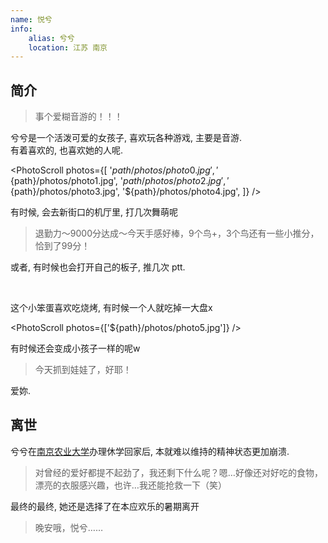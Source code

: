 ```yaml
---
name: 悦兮
info:
    alias: 兮兮
    location: 江苏 南京
---
```


## 简介

> 事个爱糊音游的！！！

兮兮是一个活泼可爱的女孩子, 喜欢玩各种游戏, 主要是音游.  
有着喜欢的, 也喜欢她的人呢.  

<PhotoScroll photos={[
'${path}/photos/photo0.jpg',
'${path}/photos/photo1.jpg',
'${path}/photos/photo2.jpg',
'${path}/photos/photo3.jpg',
'${path}/photos/photo4.jpg',
]} />

有时候, 会去新街口的机厅里, 打几次舞萌呢  

> 退勤力～9000分达成～今天手感好棒，9个鸟+，3个鸟还有一些小推分，恰到了99分！

或者, 有时候也会打开自己的板子, 推几次 ptt.  

<br />

这个小笨蛋喜欢吃烧烤, 有时候一个人就吃掉一大盘x  

<PhotoScroll photos={['${path}/photos/photo5.jpg']} />

有时候还会变成小孩子一样的呢w  

> 今天抓到娃娃了，好耶！

爱妳.  

## 离世

兮兮在[南京农业大学](https://rle.wiki/campus/NJAU.html)办理休学回家后, 本就难以维持的精神状态更加崩溃.  

> 对曾经的爱好都提不起劲了，我还剩下什么呢？嗯…好像还对好吃的食物，漂亮的衣服感兴趣，也许…我还能抢救一下（笑）

最终的最终, 她还是选择了在本应欢乐的暑期离开

> 晚安哦，悦兮……
